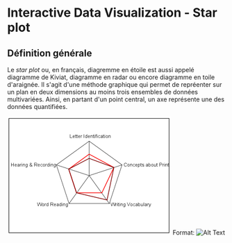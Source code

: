 # Interactive Data Visualization - Star plot

## Définition générale

Le *star plot* ou, en français, diagremme en étoile est aussi appelé diagramme de Kiviat, diagramme en radar ou encore diagramme en toile d'araignée. Il s'agit d'une méthode graphique qui permet de repréenter sur un plan en deux dimensions au moins trois ensembles de données multivariées. Ainsi, en partant d'un point central, un axe représente une des données quantifiées.

![GitHub Logo](/img/obs-star-4.png)
Format: ![Alt Text](url)
